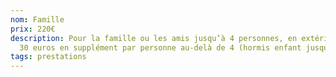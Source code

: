 ```yaml
---
nom: Famille
prix: 220€
description: Pour la famille ou les amis jusqu’à 4 personnes, en extérieur ou en studio.
  30 euros en supplément par personne au-delà de 4 (hormis enfant jusqu’à 2 ans).
tags: prestations
---
```


